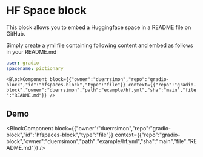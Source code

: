 # HF Space block

This block allows you to embed a Huggingface space in a README file on GitHub. 

Simply create a yml file containing following content and embed as follows in your README.md

```yml
user: gradio
spacename: pictionary
```

`
<BlockComponent block={{"owner":"duerrsimon","repo":"gradio-block","id":"hfspaces-block","type":"file"}} context={{"repo":"gradio-block","owner":"duerrsimon","path":"example/hf.yml","sha":"main","file":"README.md"}} />
`


## Demo
<BlockComponent block={{"owner":"duerrsimon","repo":"gradio-block","id":"hfspaces-block","type":"file"}} context={{"repo":"gradio-block","owner":"duerrsimon","path":"example/hf.yml","sha":"main","file":"README.md"}} />

